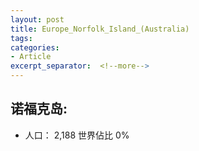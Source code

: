 ```yaml
---
layout: post
title: Europe_Norfolk_Island_(Australia)
tags: 
categories:
- Article
excerpt_separator:  <!--more-->
---
```

## 诺福克岛:
- 人口： 2,188 世界佔比 0%